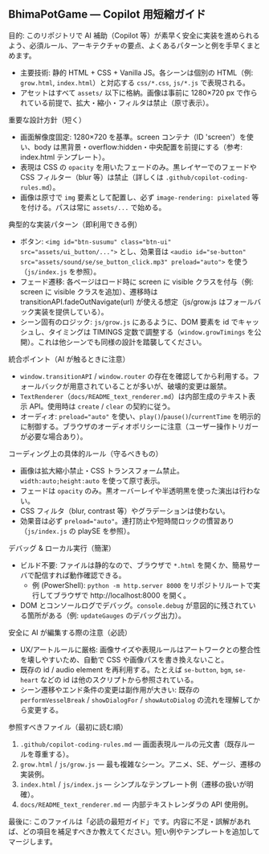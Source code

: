 ## BhimaPotGame — Copilot 用短縮ガイド

目的: このリポジトリで AI 補助（Copilot 等）が素早く安全に実装を進められるよう、必須ルール、アーキテクチャの要点、よくあるパターンと例を手早くまとめます。

- 主要技術: 静的 HTML + CSS + Vanilla JS。各シーンは個別の HTML（例: `grow.html`, `index.html`）と対応する `css/*.css`, `js/*.js` で表現される。
- アセットはすべて `assets/` 以下に格納。画像は事前に 1280×720 px で作られている前提で、拡大・縮小・フィルタは禁止（原寸表示）。

重要な設計方針（短く）
- 画面解像度固定: 1280×720 を基準。screen コンテナ（ID 'screen'）を使い、body は黒背景・overflow:hidden・中央配置を前提にする（参考: index.html テンプレート）。
- 表現は CSS の `opacity` を用いたフェードのみ。黒レイヤーでのフェードや CSS フィルター（blur 等）は禁止（詳しくは `.github/copilot-coding-rules.md`）。
- 画像は原寸で `img` 要素として配置し、必ず `image-rendering: pixelated` 等を付ける。パスは常に `assets/...` で始める。

典型的な実装パターン（即利用できる例）
- ボタン: `<img id="btn-susumu" class="btn-ui" src="assets/ui_button/...">` とし、効果音は `<audio id="se-button" src="assets/sound/se/se_button_click.mp3" preload="auto">` を使う（`js/index.js` を参照）。
- フェード遷移: 各ページはロード時に screen に visible クラスを付与（例: screen に visible クラスを追加）、遷移時は transitionAPI.fadeOutNavigate(url) が使える想定（js/grow.js はフォールバック実装を提供している）。
- シーン固有のロジック: `js/grow.js` にあるように、DOM 要素を id でキャッシュし、タイミングは TIMINGS 定数で調整する（`window.growTimings` を公開）。これは他シーンでも同様の設計を踏襲してください。

統合ポイント（AI が触るときに注意）
- `window.transitionAPI` / `window.router` の存在を確認してから利用する。フォールバックが用意されていることが多いが、破壊的変更は厳禁。
- `TextRenderer`（`docs/README_text_renderer.md`）は内部生成のテキスト表示 API。使用時は `create` / `clear` の契約に従う。
- オーディオ: `preload="auto"` を使い、`play()`/`pause()`/`currentTime` を明示的に制御する。ブラウザのオーディオポリシーに注意（ユーザー操作トリガーが必要な場合あり）。

コーディング上の具体的ルール（守るべきもの）
- 画像は拡大縮小禁止・CSS トランスフォーム禁止。`width:auto;height:auto` を使って原寸表示。
- フェードは `opacity` のみ。黒オーバーレイや半透明黒を使った演出は行わない。
- CSS フィルタ（blur, contrast 等）やグラデーションは使わない。
- 効果音は必ず `preload="auto"`。連打防止や短時間ロックの慣習あり（`js/index.js` の playSE を参照）。

デバッグ & ローカル実行（簡潔）
- ビルド不要: ファイルは静的なので、ブラウザで `*.html` を開くか、簡易サーバで配信すれば動作確認できる。
  - 例 (PowerShell): `python -m http.server 8000` をリポジトリルートで実行してブラウザで http://localhost:8000 を開く。
- DOM とコンソールログでデバッグ。`console.debug` が意図的に残されている箇所がある（例: `updateGauges` のデバッグ出力）。

安全に AI が編集する際の注意（必読）
- UX/アートルールに厳格: 画像サイズや表現ルールはアートワークとの整合性を壊しやすいため、自動で CSS や画像パスを書き換えないこと。
- 既存の id / audio element を再利用する。たとえば `se-button`, `bgm`, `se-heart` などの id は他のスクリプトから参照されている。
- シーン遷移やエンド条件の変更は副作用が大きい: 既存の `performVesselBreak` / `showDialogFor` / `showAutoDialog` の流れを理解してから変更する。

参照すべきファイル（最初に読む順）
1. `.github/copilot-coding-rules.md` — 画面表現ルールの元文書（既存ルールを尊重する）。
2. `grow.html` / `js/grow.js` — 最も複雑なシーン。アニメ、SE、ゲージ、遷移の実装例。
3. `index.html` / `js/index.js` — シンプルなテンプレート例（遷移の扱いが明確）。
4. `docs/README_text_renderer.md` — 内部テキストレンダラの API 使用例。

最後に: このファイルは「必読の最短ガイド」です。内容に不足・誤解があれば、どの項目を補足すべきか教えてください。短い例やテンプレートを追加してマージします。
